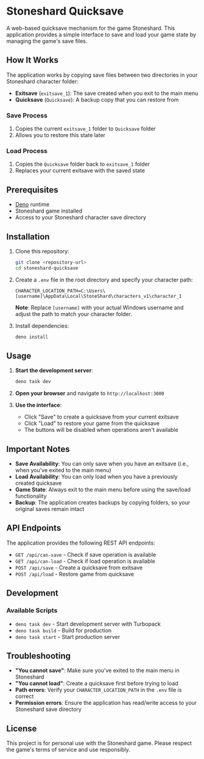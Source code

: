 # Stoneshard Quicksave

A web-based quicksave mechanism for the game Stoneshard. This application provides a simple interface to save and load your game state by managing the game's save files.

## How It Works

The application works by copying save files between two directories in your Stoneshard character folder:

- **Exitsave** (`exitsave_1`): The save created when you exit to the main menu
- **Quicksave** (`Quicksave`): A backup copy that you can restore from

### Save Process

1. Copies the current `exitsave_1` folder to `Quicksave` folder
2. Allows you to restore this state later

### Load Process

1. Copies the `Quicksave` folder back to `exitsave_1` folder
2. Replaces your current exitsave with the saved state

## Prerequisites

- [Deno](https://deno.land/) runtime
- Stoneshard game installed
- Access to your Stoneshard character save directory

## Installation

1. Clone this repository:
   ```bash
   git clone <repository-url>
   cd stoneshard-quicksave
   ```

2. Create a `.env` file in the root directory and specify your character path:
   ```env
   CHARACTER_LOCATION_PATH=C:\Users\[username]\AppData\Local\StoneShard\characters_v1\character_1
   ```

   **Note**: Replace `[username]` with your actual Windows username and adjust the path to match your character folder.

3. Install dependencies:
   ```bash
   deno install
   ```

## Usage

1. **Start the development server**:
   ```bash
   deno task dev
   ```

2. **Open your browser** and navigate to `http://localhost:3000`

3. **Use the interface**:
   - Click "Save" to create a quicksave from your current exitsave
   - Click "Load" to restore your game from the quicksave
   - The buttons will be disabled when operations aren't available

## Important Notes

- **Save Availability**: You can only save when you have an exitsave (i.e., when you've exited to the main menu)
- **Load Availability**: You can only load when you have a previously created quicksave
- **Game State**: Always exit to the main menu before using the save/load functionality
- **Backup**: The application creates backups by copying folders, so your original saves remain intact

## API Endpoints

The application provides the following REST API endpoints:

- `GET /api/can-save` - Check if save operation is available
- `GET /api/can-load` - Check if load operation is available
- `POST /api/save` - Create a quicksave from exitsave
- `POST /api/load` - Restore game from quicksave

## Development

### Available Scripts

- `deno task dev` - Start development server with Turbopack
- `deno task build` - Build for production
- `deno task start` - Start production server

## Troubleshooting

- **"You cannot save"**: Make sure you've exited to the main menu in Stoneshard
- **"You cannot load"**: Create a quicksave first before trying to load
- **Path errors**: Verify your `CHARACTER_LOCATION_PATH` in the `.env` file is correct
- **Permission errors**: Ensure the application has read/write access to your Stoneshard save directory

## License

This project is for personal use with the Stoneshard game. Please respect the game's terms of service and use responsibly.
